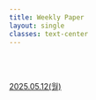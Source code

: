 ```yaml
---
title: Weekly Paper
layout: single
classes: text-center
---
```

<br>
<br>

<a href="/2025/05/12/wp-01-basic.html">2025.05.12(월)</a><br>



